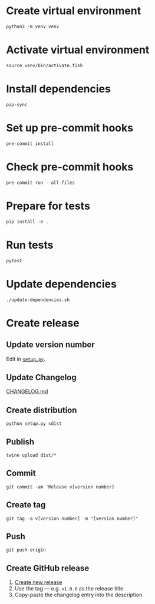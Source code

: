 # Create virtual environment

`python3 -m venv venv`

# Activate virtual environment

`source venv/bin/activate.fish`

# Install dependencies

`pip-sync`

# Set up pre-commit hooks

`pre-commit install`

# Check pre-commit hooks

`pre-commit run --all-files`

# Prepare for tests

`pip install -e .`

# Run tests

`pytest`

# Update dependencies

`./update-dependencies.sh`

# Create release

## Update version number

Edit in [`setup.py`](setup.py).

## Update Changelog

[CHANGELOG.md](CHANGELOG.md)

## Create distribution

`python setup.py sdist`

## Publish

`twine upload dist/*`

## Commit

`git commit -am 'Release v[version number]`

## Create tag

`git tag -a v[version number] -m "[version number]"`

## Push

`git push origin`

## Create GitHub release

1. [Create new release](https://github.com/yhoiseth/python-prediction-scorer/releases/new)
2. Use the tag — e.g. `v1.0.0` as the release title.
3. Copy-paste the changelog entry into the description.
